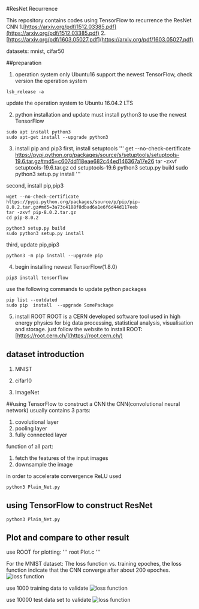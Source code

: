 #ResNet Recurrence

This repository contains codes using TensorFlow to recurrence the ResNet CNN
1.[https://arxiv.org/pdf/1512.03385.pdf](https://arxiv.org/pdf/1512.03385.pdf)
2.[https://arxiv.org/pdf/1603.05027.pdf](https://arxiv.org/pdf/1603.05027.pdf)


datasets: mnist, cifar50


##preparation

1. operation system
only Ubuntu16 support the newest TensorFlow, check version the operation system
```
lsb_release -a
```
update the operation system to Ubuntu 16.04.2 LTS

2. python installation and update
must install python3 to use the newest TensorFlow
```
sudo apt install python3
sudo apt-get install --upgrade python3
```

3. install pip and pip3
first, install setuptools
'''
get --no-check-certificate  https://pypi.python.org/packages/source/s/setuptools/setuptools-19.6.tar.gz#md5=c607dd118eae682c44ed146367a17e26
tar -zxvf setuptools-19.6.tar.gz
cd setuptools-19.6
python3 setup.py build
sudo python3 setup.py install
'''

second, install pip,pip3
```
wget --no-check-certificate  https://pypi.python.org/packages/source/p/pip/pip-8.0.2.tar.gz#md5=3a73c4188f8dbad6a1e6f6d44d117eeb
tar -zxvf pip-8.0.2.tar.gz
cd pip-8.0.2

python3 setup.py build
sudo python3 setup.py install
```
third, update pip,pip3
```
python3 -m pip install --upgrade pip  
```

4. begin installing newest TensorFlow(1.8.0)
```
pip3 install tensorflow    
```

use the following commands to update python packages

```
pip list --outdated
sudo pip  install  --upgrade SomePackage
```

5. install ROOT
ROOT is a CERN developed software tool used in high energy physics  for
big data processing, statistical analysis, visualisation and storage.
just follow the website to install ROOT:
[https://root.cern.ch/](https://root.cern.ch/)


## dataset introduction

1. MNIST

2. cifar10

3. ImageNet

##using TensorFlow to construct a CNN
the CNN(convolutional neural network) usually contains 3 parts:
1. covolutional layer
2. pooling layer
3. fully connected layer


function of all part:
1. fetch the features of the input images
2. downsample the image

in order to accelerate convergence
ReLU used

```
python3 Plain_Net.py 
```



## using TensorFlow to construct ResNet





```
python3 Plain_Net.py 
```


## Plot and compare to other result
use ROOT for plotting:
'''
root Plot.c
'''

For the MNIST dataset:
The loss function vs. training epoches, the loss function indicate that the CNN converge after about 200 epoches.
![loss function](https://github.com/horse007666/ResNet/Plot/mnist_loss.png)

use 1000 training data to validate
![loss function](https://github.com/horse007666/ResNet/Plot/mnist_train_error.png)

use 10000 test data set to validate 
![loss function](https://github.com/horse007666/ResNet/Plot/mnist_test_error.png)













